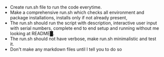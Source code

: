- Create run.sh file to run the code everytime. 
- Make a comprehensive run.sh which checks all environment and package installations, installs only if not already present,
- The run.sh should run the script with description, interactive user input with serial numbers, complete end to end setup and running without me looking at README█. 
- The run.sh should not have verbose, make run.sh minimalistic and test it.
- Don't make any markdown files until I tell you to do so
